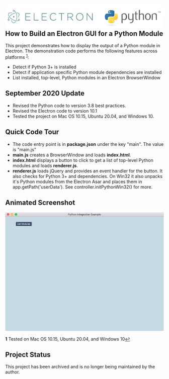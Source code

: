 ![Logo](app/img/electron-python-logo.png)
How to Build an Electron GUI for a Python Module
------------------------------------------------

This project demonstrates how to display the output of a Python module in Electron. The demonstration code performs the following features across platforms <sup id="a1">[1](#f1)</sup>:

- Detect if Python 3+ is installed
- Detect if application specific Python module dependencies are installed
- List installed, top-level, Python modules in an Electron BrowserWindow

September 2020 Update
---------------------
- Revised the Python code to version 3.8 best practices.
- Revised the Electron code to version 10.1
- Tested the project on Mac OS 10.15, Ubuntu 20.04, and Windows 10.

Quick Code Tour
---------------
- The code entry point is in **package.json** under the key "main". The value is "main.js"
- **main.js** creates a BrowserWindow and loads **index.html**.
- **index.html** displays a button to click to get a list of top-level Python modules and loads **renderer.js**.
- **renderer.js** loads jQuery and provides an event handler for the button. It also checks for Python 3+ and dependencies. On Win32 it also unpacks it's Python modules from the Electron Asar and places them in app.getPath('userData'). See controller.initPythonWin32() for more.

Animated Screenshot
-------------------
 ![Demo](screenshots/demo.gif)

<b id="f1">1</b> Tested on Mac OS 10.15, Ubuntu 20.04, and Windows 10[↩](#a1)

Project Status
--------------
This project has been archived and is no longer being maintained by the author.
